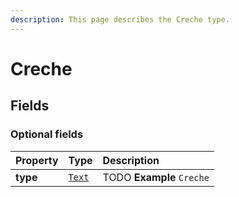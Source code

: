 ```yaml
---
description: This page describes the Creche type.
---
```


# Creche

## **Fields**

### **Optional fields**

| Property | Type | Description |
| :--- | :--- | :--- |
| **type** |  [`Text`](https://schema.org/Text) |  TODO  **Example**  `Creche` |

